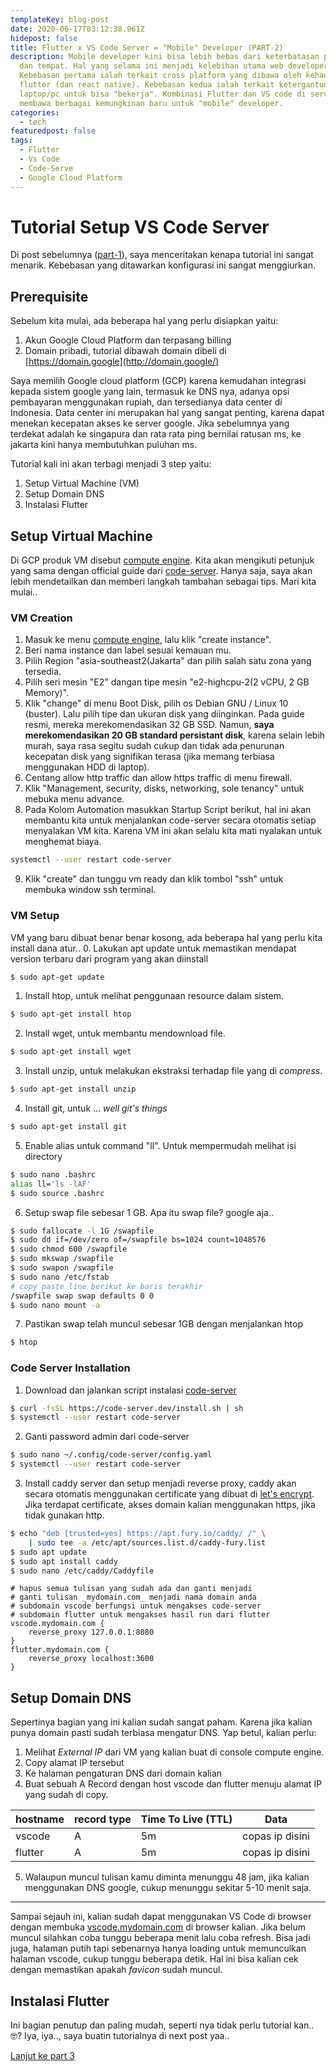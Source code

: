```yaml
---
templateKey: blog-post
date: 2020-06-17T03:12:38.961Z
hidepost: false
title: Flutter x VS Code Server = "Mobile" Developer (PART-2)
description: Mobile developer kini bisa lebih bebas dari keterbatasan platform
  dan tempat. Hal yang selama ini menjadi kelebihan utama web developer.
  Kebebasan pertama ialah terkait cross platform yang dibawa oleh kehadiran
  flutter (dan react native). Kebebasan kedua ialah terkait ketergantungan sama
  laptop/pc untuk bisa "bekerja". Kombinasi Flutter dan VS code di server
  membawa berbagai kemungkinan baru untuk "mobile" developer.
categories:
  - tech
featuredpost: false
tags:
  - Flutter
  - Vs Code
  - Code-Serve
  - Google Cloud Platform
---
```

# Tutorial Setup VS Code Server
Di post sebelumnya ([part-1](/blog/2020-06-16-flutter-x-vs-code-server-mobile-developer-part-1)), saya menceritakan kenapa tutorial ini sangat menarik. Kebebasan yang ditawarkan konfigurasi ini sangat menggiurkan.

## Prerequisite
Sebelum kita mulai, ada beberapa hal yang perlu disiapkan yaitu:
1. Akun Google Cloud Platform dan terpasang billing
2. Domain pribadi, tutorial dibawah domain dibeli di [https://domain.google](http://domain.google/)

Saya memilih Google cloud platform (GCP) karena kemudahan integrasi kepada sistem google yang lain, termasuk ke DNS nya, adanya opsi pembayaran menggunakan rupiah, dan tersedianya data center di Indonesia. Data center ini merupakan hal yang sangat penting, karena dapat menekan kecepatan akses ke server google. Jika sebelumnya yang terdekat adalah ke singapura dan rata rata ping bernilai ratusan ms, ke jakarta kini hanya membutuhkan puluhan ms.

Tutorial kali ini akan terbagi menjadi 3 step yaitu:
1. Setup Virtual Machine (VM)
2. Setup Domain DNS
3. Instalasi Flutter


## Setup Virtual Machine
Di GCP produk VM disebut [compute engine](https://console.cloud.google.com/compute/instances). Kita akan mengikuti petunjuk yang sama dengan official guide dari [code-server](https://github.com/cdr/code-server/blob/master/doc/guide.md). Hanya saja, saya akan lebih mendetailkan dan memberi langkah tambahan sebagai tips. Mari kita mulai..
### VM Creation
1. Masuk ke menu [compute engine](https://console.cloud.google.com/compute/instances), lalu klik "create instance".
2. Beri nama instance dan label sesuai kemauan mu.
3. Pilih Region "asia-southeast2(Jakarta" dan pilih salah satu zona yang tersedia.
4. Pilih seri mesin "E2" dangan tipe mesin "e2-highcpu-2(2 vCPU, 2 GB Memory)".
5. Klik "change" di menu Boot Disk, pilih os Debian GNU / Linux 10 (buster). Lalu pilih tipe dan ukuran disk yang diinginkan. Pada guide resmi, mereka merekomendasikan 32 GB SSD. Namun, **saya merekomendasikan 20 GB standard persistant disk**, karena selain lebih murah, saya rasa segitu sudah cukup dan tidak ada penurunan kecepatan disk yang signifikan terasa (jika memang terbiasa menggunakan HDD di laptop). 
6. Centang allow http traffic dan allow https traffic di menu firewall.
7. Klik "Management, security, disks, networking, sole tenancy" untuk mebuka menu advance.
8. Pada Kolom Automation masukkan Startup Script berikut, hal ini akan membantu kita untuk menjalankan code-server secara otomatis setiap menyalakan VM kita. Karena VM ini akan selalu kita mati nyalakan untuk menghemat biaya. 
```bash
systemctl --user restart code-server
```

9. Klik "create" dan tunggu vm ready dan klik tombol "ssh" untuk membuka window ssh terminal.

### VM Setup
VM yang baru dibuat benar benar kosong, ada beberapa hal yang perlu kita install dana atur..
0. Lakukan apt update untuk memastikan mendapat version terbaru dari program yang akan diinstall
```bash
$ sudo apt-get update
```

1. Install htop, untuk melihat penggunaan resource dalam sistem.
```bash
$ sudo apt-get install htop
```

2. Install wget, untuk membantu mendownload file.
```bash
$ sudo apt-get install wget
```

3. Install unzip, untuk melakukan ekstraksi terhadap file yang di _compress_.
```bash
$ sudo apt-get install unzip
```

4. Install git, untuk ... _well git's things_
```bash
$ sudo apt-get install git
```

5. Enable alias untuk command "ll". Untuk mempermudah melihat isi directory
```bash
$ sudo nano .bashrc
alias ll='ls -lAF'
$ sudo source .bashrc
```

6. Setup swap file sebesar 1 GB. Apa itu swap file? google aja..
```bash
$ sudo fallocate -l 1G /swapfile
$ sudo dd if=/dev/zero of=/swapfile bs=1024 count=1048576
$ sudo chmod 600 /swapfile
$ sudo mkswap /swapfile
$ sudo swapon /swapfile
$ sudo nano /etc/fstab
# copy paste line berikut ke baris terakhir
/swapfile swap swap defaults 0 0
$ sudo nano mount -a
```

7. Pastikan swap telah muncul sebesar 1GB dengan menjalankan htop
```bash
$ htop
```

### Code Server Installation

1. Download dan jalankan script instalasi [code-server](https://github.com/cdr/code-server)
```bash
$ curl -fsSL https://code-server.dev/install.sh | sh
$ systemctl --user restart code-server
```

2. Ganti password admin dari code-server
```bash
$ sudo nano ~/.config/code-server/config.yaml
$ systemctl --user restart code-server
```

3. Install caddy server dan setup menjadi reverse proxy, caddy akan secara otomatis menggunakan certificate yang dibuat di [let's encrypt](https://letsencrypt.org/). Jika terdapat certificate, akses domain kalian menggunakan https, jika tidak gunakan http.
```bash
$ echo "deb [trusted=yes] https://apt.fury.io/caddy/ /" \
    | sudo tee -a /etc/apt/sources.list.d/caddy-fury.list
$ sudo apt update
$ sudo apt install caddy
$ sudo nano /etc/caddy/Caddyfile
```
```
# hapus semua tulisan yang sudah ada dan ganti menjadi
# ganti tulisan _mydomain.com_ menjadi nama domain anda
# subdomain vscode berfungsi untuk mengakses code-server
# subdomain flutter untuk mengakses hasil run dari flutter
vscode.mydomain.com {
    reverse_proxy 127.0.0.1:8080
}
flutter.mydomain.com {
    reverse_proxy localhost:3600
}
```

## Setup Domain DNS
Sepertinya bagian yang ini kalian sudah sangat paham. Karena jika kalian punya domain pasti sudah terbiasa mengatur DNS. Yap betul, kalian perlu:
1. Melihat _External IP_ dari VM yang kalian buat di console compute engine.
2. Copy alamat IP tersebut
3. Ke halaman pengaturan DNS dari domain kalian
4. Buat sebuah A Record dengan host vscode dan flutter menuju alamat IP yang sudah di copy.

| hostname | record type | Time To Live (TTL) |     Data        |
| -------- | ----------- | ------------------ | --------------- |
| vscode   | A           | 5m                 | copas ip disini |
| flutter  | A           | 5m                 | copas ip disini |

5. Walaupun muncul tulisan kamu diminta menunggu 48 jam, jika kalian menggunakan DNS google, cukup menunggu sekitar 5-10 menit saja.

----

Sampai sejauh ini, kalian sudah dapat menggunakan VS Code di browser dengan membuka [vscode.mydomain.com](vscode.mydomain.com) di browser kalian. Jika belum muncul silahkan coba tunggu beberapa menit lalu coba refresh. Bisa jadi juga, halaman putih tapi sebenarnya hanya loading untuk memunculkan halaman vscode, cukup tunggu beberapa detik. Hal ini bisa kalian cek dengan memastikan apakah _favicon_ sudah muncul.

## Instalasi Flutter
Ini bagian penutup dan paling mudah, seperti nya tidak perlu tutorial kan.. 🤓?
Iya, iya.., saya buatin tutorialnya di next post yaa..


[Lanjut ke part 3](/blog/2020-06-17-flutter-x-vs-code-server-mobile-developer-part-3)